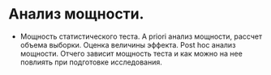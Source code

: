 # Анализ мощности. 
- Мощность статистического теста.
  A priori анализ мощности, рассчет объема выборки. 
  Оценка величины эффекта. 
  Post hoc анализ мощности. 
  Отчего зависит мощность теста и как можно на нее повлиять при подготовке исследования.
